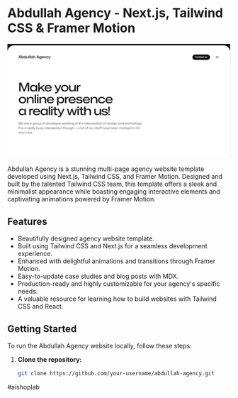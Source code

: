 # Abdullah Agency - Next.js, Tailwind CSS & Framer Motion

![Abdullah Agency](/public/agency.PNG)

Abdullah Agency is a stunning multi-page agency website template developed using Next.js, Tailwind CSS, and Framer Motion. Designed and built by the talented Tailwind CSS team, this template offers a sleek and minimalist appearance while boasting engaging interactive elements and captivating animations powered by Framer Motion.

## Features

- Beautifully designed agency website template.
- Built using Tailwind CSS and Next.js for a seamless development experience.
- Enhanced with delightful animations and transitions through Framer Motion.
- Easy-to-update case studies and blog posts with MDX.
- Production-ready and highly customizable for your agency's specific needs.
- A valuable resource for learning how to build websites with Tailwind CSS and React.

## Getting Started

To run the Abdullah Agency website locally, follow these steps:

1. **Clone the repository:**

   ```bash
   git clone https://github.com/your-username/abdullah-agency.git
   ```
#aishoplab
